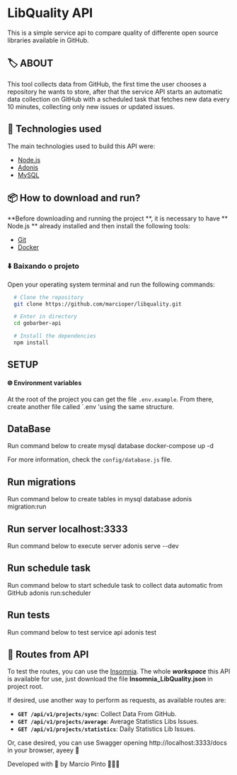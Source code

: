 # LibQuality API
This is a simple service api to compare quality of differente open source libraries available in GitHub.

## 🏷️ ABOUT
This tool collects data from GitHub, the first time the user chooses a repository he wants to store, after that the service API starts an automatic data collection on GitHub with a scheduled task that fetches new data every 10 minutes, collecting only new issues or updated issues.

## 🚀 Technologies used
The main technologies used to build this API were:

- [Node.js](https://nodejs.org/en/)
- [Adonis](https://adonisjs.com/)
- [MySQL](https://www.mysql.com/)

## 📦 How to download and run?

**Before downloading and running the project **, it is necessary to have ** Node.js ** already installed and then install the following tools:

- [Git](https://git-scm.com/)
- [Docker](https://www.docker.com/)

### ⬇️ Baixando o projeto

Open your operating system terminal and run the following commands:

```bash
  # Clone the repository
  git clone https://github.com/marcioper/libquality.git

  # Enter in directory
  cd gobarber-api

  # Install the dependencies
  npm install
```

## SETUP

#### 🌐 Environment variables

At the root of the project you can get the file `.env.example`. From there, create another file called `.env 'using the same structure.

## DataBase
Run command below to create mysql database
  docker-compose up -d

For more information, check the `config/database.js` file.

## Run migrations
Run command below to create tables in mysql database
  adonis migration:run

## Run server localhost:3333
Run command below to execute server
  adonis serve --dev

## Run schedule task
Run command below to start schedule task to collect data automatic from GitHub
  adonis run:scheduler

## Run tests
Run command below to test service api
  adonis test

## 📌 Routes from API
To test the routes, you can use the [Insomnia](https://insomnia.rest/). The whole **_workspace_** this API is available for use, just download the file **Insomnia_LibQuality.json** in project root.

If desired, use another way to perform as requests, as available routes are:

- **`GET /api/v1/projects/sync`**: Collect Data From GitHub.
- **`GET /api/v1/projects/average`**: Average Statistics Libs Issues.
- **`GET /api/v1/projects/statistics`**: Daily Statistics Lib Issues.

Or, case desired, you can use Swagger opening http://localhost:3333/docs in your browser, ayeey 🎉

Developed with 💜 by Marcio Pinto 🧑🏽‍🚀
